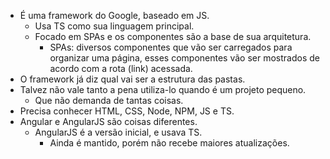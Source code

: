 * É uma framework do Google, baseado em JS.
  * Usa TS como sua linguagem principal.
  * Focado em SPAs e os componentes são a base de sua arquitetura.
    * SPAs: diversos componentes que vão ser carregados para organizar uma página, esses componentes vão ser mostrados de acordo com a rota (link) acessada.
* O framework já diz qual vai ser a estrutura das pastas.
* Talvez não vale tanto a pena utiliza-lo quando é um projeto pequeno.
  * Que não demanda de tantas coisas.
* Precisa conhecer HTML, CSS, Node, NPM, JS e TS.
* Angular e AngularJS são coisas diferentes.
  * AngularJS é a versão inicial, e usava TS.
    * Ainda é mantido, porém não recebe maiores atualizações.